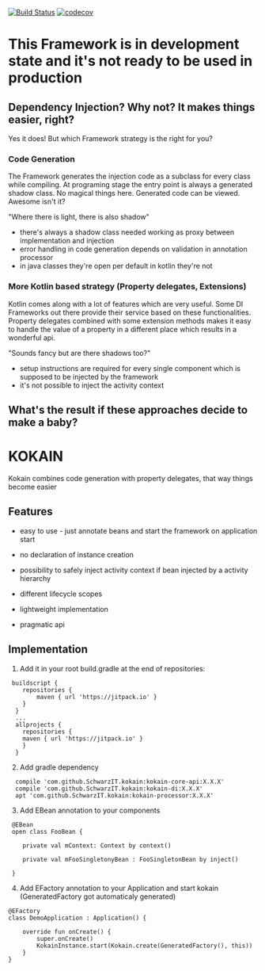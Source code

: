 [![Build Status](https://travis-ci.org/SchwarzIT/kokain.svg?branch=master)](https://travis-ci.org/SchwarzIT/kokain)
[![codecov](https://codecov.io/gh/SchwarzIT/kokain/branch/master/graph/badge.svg)](https://codecov.io/gh/SchwarzIT/kokain)


# This Framework is in development state and it's not ready to be used in production

## Dependency Injection? Why not? It makes things easier, right?

Yes it does! But which Framework strategy is the right for you?

### Code Generation

The Framework generates the injection code as a subclass for every class while compiling. At programing stage the entry point is always a generated shadow class.
No magical things here. Generated code can be viewed. Awesome isn't it?

"Where there is light, there is also shadow"

- there's always a shadow class needed working as proxy between implementation and injection
- error handling in code generation depends on validation in annotation processor
- in java classes they're open per default in kotlin they're not

### More Kotlin based strategy (Property delegates, Extensions)

Kotlin comes along with a lot of features which are very useful. Some DI Frameworks out there provide their service based on these functionalities.
Property delegates combined with some extension methods makes it easy to handle the value of a property in a different place which results in a wonderful api.

"Sounds fancy but are there shadows too?"

- setup instructions are required for every single component which is supposed to be injected by the framework
- it's not possible to inject the activity context


## What's the result if these approaches decide to make a baby?

# KOKAIN

Kokain combines code generation with property delegates, that way things become easier


## Features

* easy to use - just annotate beans and start the framework on application start

* no declaration of instance creation

* possibility to safely inject activity context if bean injected by a activity hierarchy

* different lifecycle scopes

* lightweight implementation

* pragmatic api



## Implementation

1. Add it in your root build.gradle at the end of repositories:

```
 buildscript {
    repositories {
        maven { url 'https://jitpack.io' }
    }
  }
  ...
  allprojects {
    repositories {
	maven { url 'https://jitpack.io' }
    }
  }
```

2. Add gradle dependency

```
  compile 'com.github.SchwarzIT.kokain:kokain-core-api:X.X.X'
  compile 'com.github.SchwarzIT.kokain:kokain-di:X.X.X'
  apt 'com.github.SchwarzIT.kokain:kokain-processor:X.X.X'
```


3. Add EBean annotation to your components

```
 @EBean
 open class FooBean {

    private val mContext: Context by context()

    private val mFooSingletonyBean : FooSingletonBean by inject()
    
 }
```

4. Add EFactory annotation to your Application and start kokain (GeneratedFactory got automaticaly generated)

```
@EFactory
class DemoApplication : Application() {

    override fun onCreate() {
        super.onCreate()
        KokainInstance.start(Kokain.create(GeneratedFactory(), this))
    }
}
```

